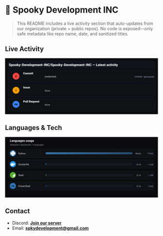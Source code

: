 # 👻 Spooky Development INC

> This README includes a live activity section that auto-updates from our organization (private + public repos). No code is exposed—only safe metadata like repo name, date, and sanitized titles.

## Live Activity
![Repo Snapshot](./assets/repo-snapshot.svg?v=3712c224fa)

## Languages & Tech
![Languages Usage](./assets/languages.svg?v=476f814e0e)

## Contact
- Discord: **[Join our server](https://discord.gg/XYspZgEEJb)**
- Email: **spkydevelopment@gmail.com**
